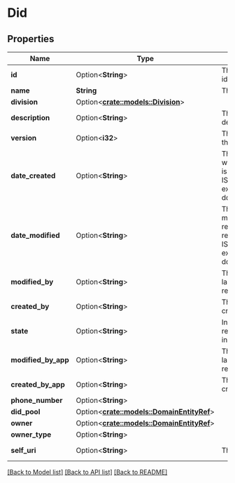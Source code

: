 # Did

## Properties

Name | Type | Description | Notes
------------ | ------------- | ------------- | -------------
**id** | Option<**String**> | The globally unique identifier for the object. | [optional][readonly]
**name** | **String** | The name of the entity. | 
**division** | Option<[**crate::models::Division**](Division.md)> |  | [optional]
**description** | Option<**String**> | The resource's description. | [optional]
**version** | Option<**i32**> | The current version of the resource. | [optional]
**date_created** | Option<**String**> | The date the resource was created. Date time is represented as an ISO-8601 string. For example: yyyy-MM-ddTHH:mm:ss[.mmm]Z | [optional]
**date_modified** | Option<**String**> | The date of the last modification to the resource. Date time is represented as an ISO-8601 string. For example: yyyy-MM-ddTHH:mm:ss[.mmm]Z | [optional]
**modified_by** | Option<**String**> | The ID of the user that last modified the resource. | [optional]
**created_by** | Option<**String**> | The ID of the user that created the resource. | [optional]
**state** | Option<**String**> | Indicates if the resource is active, inactive, or deleted. | [optional][readonly]
**modified_by_app** | Option<**String**> | The application that last modified the resource. | [optional]
**created_by_app** | Option<**String**> | The application that created the resource. | [optional]
**phone_number** | Option<**String**> |  | [optional]
**did_pool** | Option<[**crate::models::DomainEntityRef**](DomainEntityRef.md)> |  | [optional]
**owner** | Option<[**crate::models::DomainEntityRef**](DomainEntityRef.md)> |  | [optional]
**owner_type** | Option<**String**> |  | [optional]
**self_uri** | Option<**String**> | The URI for this object | [optional][readonly]

[[Back to Model list]](../README.md#documentation-for-models) [[Back to API list]](../README.md#documentation-for-api-endpoints) [[Back to README]](../README.md)


